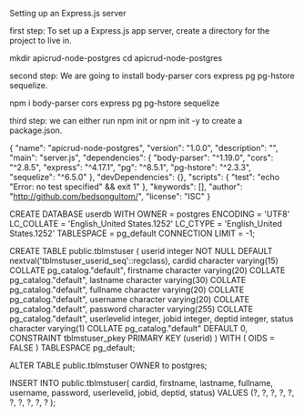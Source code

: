 Setting up an Express.js server

first step: To set up a Express.js app server, create a directory for the project to live in.

mkdir apicrud-node-postgres
cd apicrud-node-postgres


second step: We are going to install body-parser cors express pg pg-hstore sequelize.

npm i body-parser cors express pg pg-hstore sequelize

third step: we can either run npm init or npm init -y to create a package.json.

{
  "name": "apicrud-node-postgres",
  "version": "1.0.0",
  "description": "",
  "main": "server.js",
  "dependencies": {
    "body-parser": "^1.19.0",
    "cors": "^2.8.5",
    "express": "^4.17.1",
    "pg": "^8.5.1",
    "pg-hstore": "^2.3.3",
    "sequelize": "^6.5.0"
  },
  "devDependencies": {},
  "scripts": {
    "test": "echo \"Error: no test specified\" && exit 1"
  },
  "keywords": [],
  "author": "http://github.com/bedsongultom/",
  "license": "ISC"
}




CREATE DATABASE userdb
    WITH 
    OWNER = postgres
    ENCODING = 'UTF8'
    LC_COLLATE = 'English_United States.1252'
    LC_CTYPE = 'English_United States.1252'
    TABLESPACE = pg_default
    CONNECTION LIMIT = -1;



CREATE TABLE public.tblmstuser
(
    userid integer NOT NULL DEFAULT nextval('tblmstuser_userid_seq'::regclass),
    cardid character varying(15) COLLATE pg_catalog."default",
    firstname character varying(20) COLLATE pg_catalog."default",
    lastname character varying(30) COLLATE pg_catalog."default",
    fullname character varying(20) COLLATE pg_catalog."default",
    username character varying(20) COLLATE pg_catalog."default",
    password character varying(255) COLLATE pg_catalog."default",
    userlevelid integer,
    jobid integer,
    deptid integer,
    status character varying(1) COLLATE pg_catalog."default" DEFAULT 0,
    CONSTRAINT tblmstuser_pkey PRIMARY KEY (userid)
)
WITH (
    OIDS = FALSE
)
TABLESPACE pg_default;

ALTER TABLE public.tblmstuser
    OWNER to postgres;


INSERT INTO public.tblmstuser(
	cardid, firstname, lastname, fullname, username, password, userlevelid, jobid, deptid, status)
	VALUES (?, ?, ?, ?, ?, ?, ?, ?, ?, ?
); 


